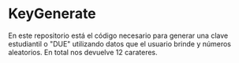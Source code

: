 # KeyGenerate
En este repositorio está el código necesario para generar una clave estudiantil o "DUE" utilizando datos que el usuario brinde y números aleatorios. En total nos devuelve 12 carateres.
